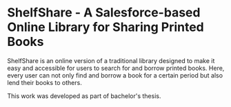 # ShelfShare - A Salesforce-based Online Library for Sharing Printed Books

ShelfShare is an online version of a traditional library designed to make it easy and accessible for users to search for and borrow printed books. 
Here, every user can not only find and borrow a book for a certain period but also lend their books to others.

This work was developed as part of bachelor's thesis.
